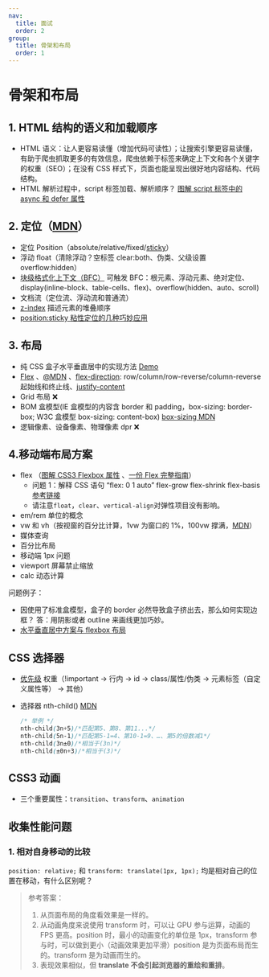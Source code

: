 ```yaml
---
nav:
  title: 面试
  order: 2
group:
  title: 骨架和布局
  order: 1
---
```


# 骨架和布局

## 1. HTML 结构的语义和加载顺序

- HTML 语义：让人更容易读懂（增加代码可读性）；让搜索引擎更容易读懂，有助于爬虫抓取更多的有效信息，爬虫依赖于标签来确定上下文和各个关键字的权重（SEO）；在没有 CSS 样式下，页面也能呈现出很好地内容结构、代码结构。
- HTML 解析过程中，script 标签加载、解析顺序？ [图解 script 标签中的 async 和 defer 属性](https://juejin.cn/post/6894629999215640583)

## 2. 定位（[MDN](https://developer.mozilla.org/zh-CN/docs/Learn/CSS/CSS_layout/Positioning)）

- 定位 Position（absolute/relative/fixed/[sticky](https://developer.mozilla.org/zh-CN/docs/Learn/CSS/CSS_layout/Positioning#position_sticky)）
- 浮动 float（清除浮动？空标签 clear:both、伪类、父级设置 overflow:hidden）
- [块级格式化上下文（BFC）](https://zhuanlan.zhihu.com/p/25321647) 可触发 BFC：根元素、浮动元素、绝对定位、display(inline-block、table-cells、flex)、overflow(hidden、auto、scroll)
- 文档流（定位流、浮动流和普通流）
- [z-index](https://developer.mozilla.org/zh-CN/docs/Learn/CSS/CSS_layout/Positioning#介绍_z-index) 描述元素的堆叠顺序
- [position:sticky 粘性定位的几种巧妙应用](https://segmentfault.com/a/1190000039858711)

## 3. 布局

- 纯 CSS 盒子水平垂直居中的实现方法 [Demo](https://zhuziyi1989.github.io/demo/box-center.html)
- [Flex](https://zhuanlan.zhihu.com/p/25303493) 、[@MDN](https://developer.mozilla.org/zh-CN/docs/Web/CSS/CSS_Flexible_Box_Layout/Basic_Concepts_of_Flexbox) 、[flex-direction](https://css-tricks.com/wp-content/uploads/2018/10/flex-direction.svg): row/column/row-reverse/column-reverse 起始线和终止线、[justify-content](https://css-tricks.com/wp-content/uploads/2018/10/justify-content.svg)
- Grid 布局 ❌
- BOM 盒模型(IE 盒模型的内容含 border 和 padding，box-sizing: border-box; W3C 盒模型 box-sizing: content-box) [box-sizing MDN](https://developer.mozilla.org/zh-CN/docs/Web/CSS/box-sizing)
- 逻辑像素、设备像素、物理像素 dpr ❌

## 4.移动端布局方案

- flex （[图解 CSS3 Flexbox 属性](https://www.w3cplus.com/css3/a-visual-guide-to-css3-flexbox-properties.html) 、[一份 Flex 完整指南](https://css-tricks.com/snippets/css/a-guide-to-flexbox/)）
  - 问题 1：解释 CSS 语句 “flex: 0 1 auto” flex-grow flex-shrink flex-basis [参考链接](https://github.com/Advanced-Frontend/Daily-Interview-Question/issues/380)
  - 请注意`float`，`clear`、`vertical-align`对弹性项目没有影响。
- em/rem 单位的概念
- vw 和 vh（按视窗的百分比计算，1vw 为窗口的 1%，100vw 撑满，[MDN](https://developer.mozilla.org/zh-CN/docs/Learn/CSS/Building_blocks/Values_and_units)）
- 媒体查询
- 百分比布局
- 移动端 1px 问题
- viewport 屏幕禁止缩放
- calc 动态计算

问题例子：

- 因使用了标准盒模型，盒子的 border 必然导致盒子挤出去，那么如何实现边框？
  答：用阴影或者 outline 来画线更加巧妙。
- [水平垂直居中方案与 flexbox 布局](https://www.cnblogs.com/coco1s/p/4444383.html)

## CSS 选择器

- [优先级](https://developer.mozilla.org/zh-CN/docs/Web/CSS/Specificity) 权重（!important → 行内 → id → class/属性/伪类 → 元素标签（自定义属性等） → 其他）

- 选择器 nth-child() [MDN](https://developer.mozilla.org/zh-CN/docs/Web/CSS/:nth-child)

  ```css
  /* 举例 */
  nth-child(3n+5)/*匹配第5、第8、第11...*/
  nth-child(5n-1)/*匹配第5-1=4、第10-1=9、…、第5的倍数减1*/
  nth-child(3n±0)/*相当于(3n)*/
  nth-child(±0n+3)/*相当于(3)*/
  ```

## CSS3 动画

- 三个重要属性：`transition`、`transform`、`animation`

## 收集性能问题

### 1. 相对自身移动的比较

`position: relative;` 和 `transform: translate(1px, 1px);` 均是相对自己的位置在移动，有什么区别呢？

> 参考答案：
>
> 1. 从页面布局的角度看效果是一样的。
> 2. 从动画角度来说使用 transform 时，可以让 GPU 参与运算，动画的 FPS 更高。position 时，最小的动画变化的单位是 1px，transform 参与时，可以做到更小（动画效果更加平滑）position 是为页面布局而生的。transform 是为动画而生的。
> 3. 表现效果相似，但 **translate 不会引起浏览器的重绘和重排**。
